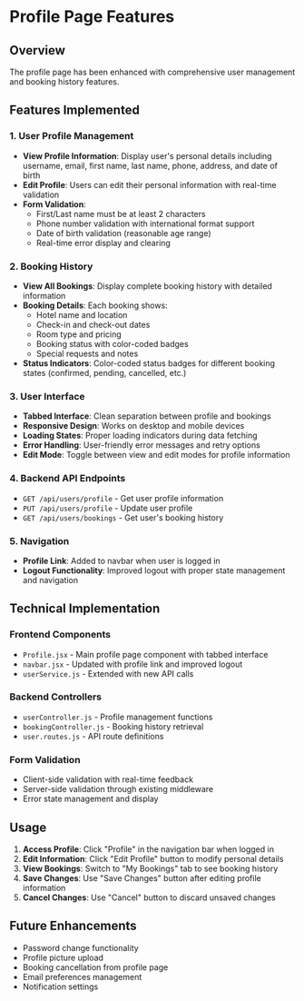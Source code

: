 # Profile Page Features

## Overview
The profile page has been enhanced with comprehensive user management and booking history features.

## Features Implemented

### 1. User Profile Management
- **View Profile Information**: Display user's personal details including username, email, first name, last name, phone, address, and date of birth
- **Edit Profile**: Users can edit their personal information with real-time validation
- **Form Validation**: 
  - First/Last name must be at least 2 characters
  - Phone number validation with international format support
  - Date of birth validation (reasonable age range)
  - Real-time error display and clearing

### 2. Booking History
- **View All Bookings**: Display complete booking history with detailed information
- **Booking Details**: Each booking shows:
  - Hotel name and location
  - Check-in and check-out dates
  - Room type and pricing
  - Booking status with color-coded badges
  - Special requests and notes
- **Status Indicators**: Color-coded status badges for different booking states (confirmed, pending, cancelled, etc.)

### 3. User Interface
- **Tabbed Interface**: Clean separation between profile and bookings
- **Responsive Design**: Works on desktop and mobile devices
- **Loading States**: Proper loading indicators during data fetching
- **Error Handling**: User-friendly error messages and retry options
- **Edit Mode**: Toggle between view and edit modes for profile information

### 4. Backend API Endpoints
- `GET /api/users/profile` - Get user profile information
- `PUT /api/users/profile` - Update user profile
- `GET /api/users/bookings` - Get user's booking history

### 5. Navigation
- **Profile Link**: Added to navbar when user is logged in
- **Logout Functionality**: Improved logout with proper state management and navigation

## Technical Implementation

### Frontend Components
- `Profile.jsx` - Main profile page component with tabbed interface
- `navbar.jsx` - Updated with profile link and improved logout
- `userService.js` - Extended with new API calls

### Backend Controllers
- `userController.js` - Profile management functions
- `bookingController.js` - Booking history retrieval
- `user.routes.js` - API route definitions

### Form Validation
- Client-side validation with real-time feedback
- Server-side validation through existing middleware
- Error state management and display

## Usage

1. **Access Profile**: Click "Profile" in the navigation bar when logged in
2. **Edit Information**: Click "Edit Profile" button to modify personal details
3. **View Bookings**: Switch to "My Bookings" tab to see booking history
4. **Save Changes**: Use "Save Changes" button after editing profile information
5. **Cancel Changes**: Use "Cancel" button to discard unsaved changes

## Future Enhancements
- Password change functionality
- Profile picture upload
- Booking cancellation from profile page
- Email preferences management
- Notification settings

